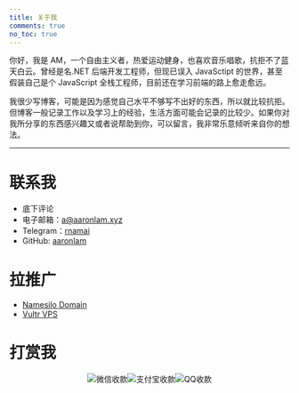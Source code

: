 ```yaml
---
title: 关于我
comments: true
no_toc: true
---
```


你好，我是 AM，一个自由主义者，热爱运动健身，也喜欢音乐唱歌，抗拒不了蓝天白云。曾经是名.NET 后端开发工程师，但现已误入 JavaSctipt 的世界，甚至假装自己是个 JavaScript 全栈工程师，目前还在学习前端的路上愈走愈远。

我很少写博客，可能是因为感觉自己水平不够写不出好的东西，所以就比较抗拒。但博客一般记录工作以及学习上的经验，生活方面可能会记录的比较少。如果你对我所分享的东西感兴趣又或者说帮助到你，可以留言，我非常乐意倾听来自你的想法。

---

# 联系我

- 底下评论
- 电子邮箱：[a@aaronlam.xyz](mailto:a@aaronlam.xyz)
- Telegram：[rnamai](https://t.me/rnamai)
- GitHub: [aaronlam](https://github.com/aaronlam)

# 拉推广

- [Namesilo Domain](https://www.namesilo.com/register.php?rid=ee62476we)
- [Vultr VPS](https://www.vultr.com/?ref=6902477)

# 打赏我

<style>
#about-sponsor {
    margin-top: 10px;
    display: flex;
    flex-direction: row;
    justify-content: center;
}

#about-sponsor a {
    margin: 5px;
    border-bottom: none;
}

#about-sponsor img {
    
}
</style>
<div id="about-sponsor">
    <img alt="微信收款" src="https://cdn.jsdelivr.net/gh/aaronlam/imghosting/20201028183825.png">
    <img alt="支付宝收款" src="https://cdn.jsdelivr.net/gh/aaronlam/imghosting/20201028183824.png">
    <img alt="QQ收款" src="https://cdn.jsdelivr.net/gh/aaronlam/imghosting/20201028204840.png">
<div>
